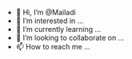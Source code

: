 - 👋 Hi, I’m @Mailadi
- 👀 I’m interested in ...
- 🌱 I’m currently learning ...
- 💞️ I’m looking to collaborate on ...
- 📫 How to reach me ...

<!---
Mailadi/Mailadi is a ✨ special ✨ repository because its `README.md` (this file) appears on your GitHub profile.
You can click the Preview link to take a look at your changes.
--->
